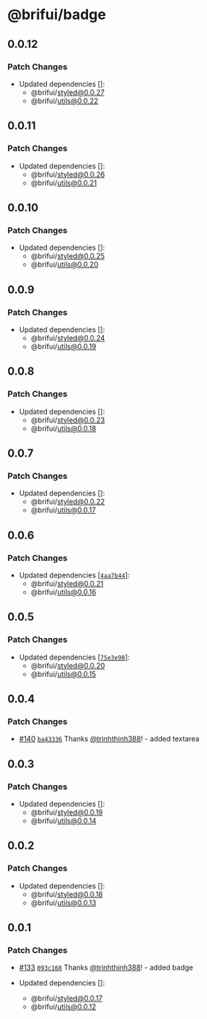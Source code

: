 # @brifui/badge

## 0.0.12

### Patch Changes

- Updated dependencies []:
  - @brifui/styled@0.0.27
  - @brifui/utils@0.0.22

## 0.0.11

### Patch Changes

- Updated dependencies []:
  - @brifui/styled@0.0.26
  - @brifui/utils@0.0.21

## 0.0.10

### Patch Changes

- Updated dependencies []:
  - @brifui/styled@0.0.25
  - @brifui/utils@0.0.20

## 0.0.9

### Patch Changes

- Updated dependencies []:
  - @brifui/styled@0.0.24
  - @brifui/utils@0.0.19

## 0.0.8

### Patch Changes

- Updated dependencies []:
  - @brifui/styled@0.0.23
  - @brifui/utils@0.0.18

## 0.0.7

### Patch Changes

- Updated dependencies []:
  - @brifui/styled@0.0.22
  - @brifui/utils@0.0.17

## 0.0.6

### Patch Changes

- Updated dependencies [[`4aa7b44`](https://github.com/brifui-org/brif-ui/commit/4aa7b44b68988dda525a04e03e2f23473298d31b)]:
  - @brifui/styled@0.0.21
  - @brifui/utils@0.0.16

## 0.0.5

### Patch Changes

- Updated dependencies [[`75e3e98`](https://github.com/brifui-org/brif-ui/commit/75e3e98212ce4c30442827d1195dd8b48572e74b)]:
  - @brifui/styled@0.0.20
  - @brifui/utils@0.0.15

## 0.0.4

### Patch Changes

- [#140](https://github.com/brifui-org/brif-ui/pull/140) [`ba43336`](https://github.com/brifui-org/brif-ui/commit/ba43336b74a74959480b40d707d3e34af3dfa06e) Thanks [@trinhthinh388](https://github.com/trinhthinh388)! - added textarea

## 0.0.3

### Patch Changes

- Updated dependencies []:
  - @brifui/styled@0.0.19
  - @brifui/utils@0.0.14

## 0.0.2

### Patch Changes

- Updated dependencies []:
  - @brifui/styled@0.0.18
  - @brifui/utils@0.0.13

## 0.0.1

### Patch Changes

- [#133](https://github.com/brifui-org/brif-ui/pull/133) [`093c168`](https://github.com/brifui-org/brif-ui/commit/093c168f741e5aad5bd3d6ab241ba83971991126) Thanks [@trinhthinh388](https://github.com/trinhthinh388)! - added badge

- Updated dependencies []:
  - @brifui/styled@0.0.17
  - @brifui/utils@0.0.12
